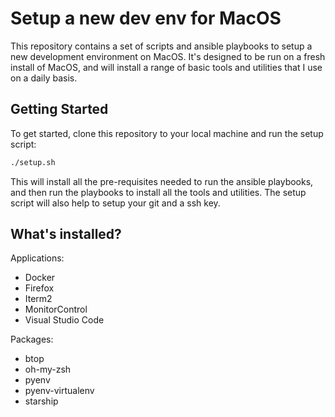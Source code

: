 # Setup a new dev env for MacOS

This repository contains a set of scripts and ansible playbooks to setup a new development environment on MacOS. It's designed to be run on a fresh install of MacOS, and will install a range of basic tools and utilities that I use on a daily basis.

## Getting Started

To get started, clone this repository to your local machine and run the setup script:

```bash
./setup.sh
```

This will install all the pre-requisites needed to run the ansible playbooks, and then run the playbooks to install all the tools and utilities. The setup script will also help to setup your git and a ssh key.

## What's installed?

Applications:
- Docker
- Firefox
- Iterm2
- MonitorControl
- Visual Studio Code

Packages:
- btop
- oh-my-zsh
- pyenv
- pyenv-virtualenv
- starship